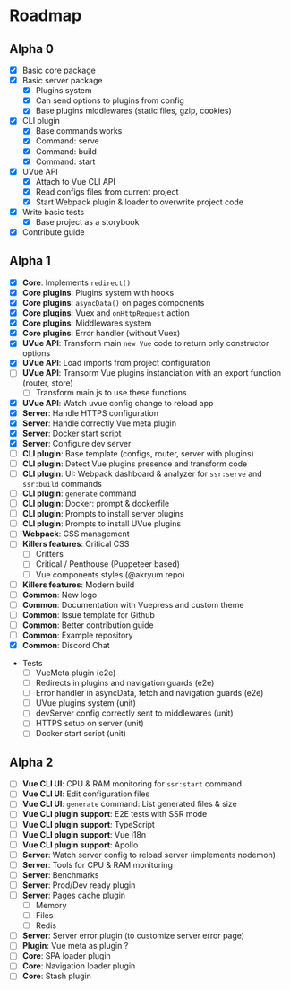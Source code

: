 # Roadmap

## Alpha 0

- [x] Basic core package
- [x] Basic server package
  - [x] Plugins system
  - [x] Can send options to plugins from config
  - [x] Base plugins middlewares (static files, gzip, cookies)
- [x] CLI plugin
  - [x] Base commands works
  - [x] Command: serve
  - [x] Command: build
  - [x] Command: start
- [x] UVue API
  - [x] Attach to Vue CLI API
  - [x] Read configs files from current project
  - [x] Start Webpack plugin & loader to overwrite project code
- [x] Write basic tests
  - [x] Base project as a storybook
- [x] Contribute guide

## Alpha 1

- [x] **Core**: Implements `redirect()`
- [x] **Core plugins**: Plugins system with hooks
- [x] **Core plugins**: `asyncData()` on pages components
- [x] **Core plugins**: Vuex and `onHttpRequest` action
- [x] **Core plugins**: Middlewares system
- [x] **Core plugins**: Error handler (without Vuex)
- [x] **UVue API**: Transform main `new Vue` code to return only constructor options
- [x] **UVue API**: Load imports from project configuration
- [ ] **UVue API**: Transorm Vue plugins instanciation with an export function (router, store)
  - [ ] Transform main.js to use these functions
- [x] **UVue API**: Watch uvue config change to reload app
- [x] **Server**: Handle HTTPS configuration
- [x] **Server**: Handle correctly Vue meta plugin
- [x] **Server**: Docker start script
- [x] **Server**: Configure dev server
- [ ] **CLI plugin**: Base template (configs, router, server with plugins)
- [ ] **CLI plugin**: Detect Vue plugins presence and transform code
- [ ] **CLI plugin**: UI: Webpack dashboard & analyzer for `ssr:serve` and `ssr:build` commands
- [ ] **CLI plugin**: `generate` command
- [ ] **CLI plugin**: Docker: prompt & dockerfile
- [ ] **CLI plugin**: Prompts to install server plugins
- [ ] **CLI plugin**: Prompts to install UVue plugins
- [ ] **Webpack**: CSS management
- [ ] **Killers features**: Critical CSS
  - [ ] Critters
  - [ ] Critical / Penthouse (Puppeteer based)
  - [ ] Vue components styles (@akryum repo)
- [ ] **Killers features**: Modern build
- [ ] **Common**: New logo
- [ ] **Common**: Documentation with Vuepress and custom theme
- [ ] **Common**: Issue template for Github
- [ ] **Common**: Better contribution guide
- [ ] **Common**: Example repository
- [x] **Common**: Discord Chat
- Tests
  - [ ] VueMeta plugin (e2e)
  - [ ] Redirects in plugins and navigation guards (e2e)
  - [ ] Error handler in asyncData, fetch and navigation guards (e2e)
  - [ ] UVue plugins system (unit)
  - [ ] devServer config correctly sent to middlewares (unit)
  - [ ] HTTPS setup on server (unit)
  - [ ] Docker start script (unit)

## Alpha 2

- [ ] **Vue CLI UI**: CPU & RAM monitoring for `ssr:start` command
- [ ] **Vue CLI UI**: Edit configuration files
- [ ] **Vue CLI UI**: `generate` command: List generated files & size
- [ ] **Vue CLI plugin support**: E2E tests with SSR mode
- [ ] **Vue CLI plugin support**: TypeScript
- [ ] **Vue CLI plugin support**: Vue i18n
- [ ] **Vue CLI plugin support**: Apollo
- [ ] **Server**: Watch server config to reload server (implements nodemon)
- [ ] **Server**: Tools for CPU & RAM monitoring
- [ ] **Server**: Benchmarks
- [ ] **Server**: Prod/Dev ready plugin
- [ ] **Server**: Pages cache plugin
  - [ ] Memory
  - [ ] Files
  - [ ] Redis
- [ ] **Server**: Server error plugin (to customize server error page)
- [ ] **Plugin**: Vue meta as plugin ?
- [ ] **Core**: SPA loader plugin
- [ ] **Core**: Navigation loader plugin
- [ ] **Core**: Stash plugin
